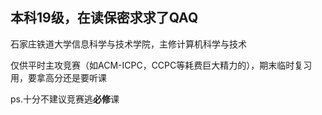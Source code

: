 ## 本科19级，在读保密求求了QAQ

石家庄铁道大学信息科学与技术学院，主修计算机科学与技术

仅供平时主攻竞赛（如ACM-ICPC，CCPC等耗费巨大精力的），期末临时复习用，要拿高分还是要听课

ps.十分不建议竞赛逃**必修**课
